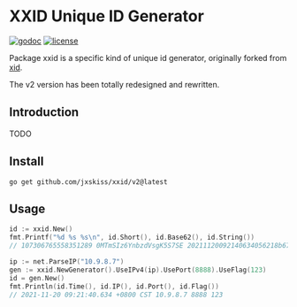 # XXID Unique ID Generator

[![godoc](http://img.shields.io/badge/godoc-reference-blue.svg?style=flat)](https://godoc.org/github.com/jxskiss/xxid) [![license](http://img.shields.io/badge/license-MIT-red.svg?style=flat)](https://raw.githubusercontent.com/jxskiss/xxid/master/LICENSE)

Package xxid is a specific kind of unique id generator, originally forked from [xid][].

The v2 version has been totally redesigned and rewritten.

[xid]: https://github.com/rs/xid/

## Introduction

TODO

## Install

```shell
go get github.com/jxskiss/xxid/v2@latest
```

## Usage

```go
id := xxid.New()
fmt.Printf("%d %s %s\n", id.Short(), id.Base62(), id.String())
// 107306765558351289 0MTmSIz6YnbzdVsgK5S7SE 20211120092140634056218b67c800abe705b9

ip := net.ParseIP("10.9.8.7")
gen := xxid.NewGenerator().UseIPv4(ip).UsePort(8888).UseFlag(123)
id = gen.New()
fmt.Println(id.Time(), id.IP(), id.Port(), id.Flag())
// 2021-11-20 09:21:40.634 +0800 CST 10.9.8.7 8888 123
```
